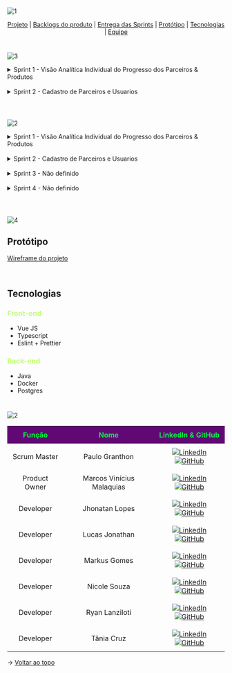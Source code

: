 <br id="topo">![1](https://github.com/projetoKhali/api4/assets/108769169/ecda074a-ef3f-4ca5-9cf0-d4b559bcbec5)

<p align="center">
    <a href="#sobre">Projeto</a>  |
    <a href="#backlogs">Backlogs do produto</a>  |
    <a href="#entrega">Entrega das Sprints</a>  |
    <a href="#prototipo">Protótipo</a>   |
    <a href="#tecnologias">Tecnologias</a>  |
    <a href="#equipe">Equipe</a>
</p>

<span id="sobre">

<span id="backlogs">

#

![3](https://github.com/projetoKhali/api4/assets/111438883/5e49ebb5-8789-44d0-9a86-0018b7bcaa05)

<details>
<summary>Sprint 1 - Visão Analítica Individual do Progresso dos Parceiros & Produtos </summary>


| **Epíco** | **Story** | **Pontuação** |
| :-----  | :----- | :-------------------: | 
| Visão Analitica dos Parceiros |Eu como Consultor de alianças quero ter uma visão analitica individual do progresso dos parceiros para que eu possa acompanhar o desenvolvimento do mesmo | 10	|
| Visão Analitica dos Produtos |Eu como Consultor de alianças quero ter uma visão analitica individual dos nossos produtos para que eu possa obter insights acerca do desempenho desses produto | 13 |

</details>
</br>
<details>

<summary> Sprint 2 - Cadastro de Parceiros e Usuarios </summary>

| **Epíco** | **Story** | **Pontuação** |
| :-------- | :----- | :-------------------: | 
| Sistema de Cadastro de Parceiros |Eu como Administrador quero ser capaz de cadastrar novos Parceiros na plataforma para que eu possa acompanhar o seu desenvolvimento | 8 |
| Sistema de Cadastro de Parceiros |Eu como Administrador quero ser capaz de atualizar os dados de um parceiro para manter seus dados sempre atualizados | 9 |
| Sistema de Cadastro de Usuários |Eu como Administrador quero ser capaz de cadastrar novos usuários para que eles possam utilizar o sistema | 7 |
| Sistema de Cadastro de Usuários |Eu como Administrador quero ser capaz de atualizar os dados de um usuário para manter seus dados sempre atualizados | 9 |

</details>
</br>

<span id="entrega">


#

![2](https://github.com/projetoKhali/api4/assets/111438883/44b951f1-4b9e-42b8-8b17-d6fafecdfc0a)

<details>

<summary>Sprint 1 - Visão Analítica Individual do Progresso dos Parceiros & Produtos </summary>

## De 25/03 a 14/04 

### Visão Analítica Individual do Progresso dos Parceiros
  - Dashboard interativo com gráficos e métricas que mostram o progresso individual dos parceiros em relação às tracks, expertises e qualificadores, dados que serão analisados:
>* Progresso médio do parceiro por track, progresso por expertise, qauntidade de expertises concluidas e em andamentos, tempo médio de conclusão de expertise e qualificador.
  
  - Wireframe das telas do dashboard para aprovação e visualização prévia.
  - Modelagem do banco de dados com tabelas necessárias para armazenar informações sobre o progresso dos parceiros.
  - Documentação detalhada da estrutura do banco de dados, incluindo diagrama de entidade-relacionamento (DER) ou modelo relacional.

### Visão Analítica Individual dos Produtos
  - Dashboard Interativo com graficos e métricas que mostram o progresso individual das tracks suas expertises e qualificadores em relação ao parceiros, dados que serão analisados: 
  >* Média de conclusão da track, expertise e qualificador, número de parceiros por tracks e expertise, média de conclusão da expertise e qualificar.
  - Wireframe das telas do dashboard para aprovação e visualização prévia.
  - Modelagem do banco de dados com tabelas necessárias para armazenar informações sobre o progresso dos produtos.
  - Documentação detalhada da estrutura do banco de dados, incluindo diagrama de entidade-relacionamento (DER) ou modelo relacional.

</details>
</br>
<details>

<summary> Sprint 2 - Cadastro de Parceiros e Usuarios </summary>

### Formulário para Cadastro e Atualização de Parceiros:
- Desenvolvimento de uma tela com formulário intuitivo para o cadastro de novos parceiros.
- Implementação da funcionalidade de edição para parceiros já cadastrados, garantindo uma experiência contínua de gerenciamento de informações.
- Wireframe das Telas de Cadastro de Parceiros para Aprovação.

### Formulário para Cadastro e Atualização de Usuários:
- Desenvolvimento de uma tela com formulário intuitivo para o cadastro de novos usuários, garantindo uma experiência amigável e eficiente.
- Implementação da funcionalidade de edição para usuários já cadastrados, garantindo uma experiência contínua de gerenciamento de informações.
- Wireframe das Telas de Cadastro de Usuários para Aprovação.

</details>
</br>
<details>

<summary> Sprint 3 - Não definido </summary>


</details>
</br>
<details>

<summary> Sprint 4 - Não definido </summary>

</details>
</br>
<span id="prototipo">

#
![4](https://github.com/projetoKhali/api4/assets/111438883/88c0ad5e-a983-408d-9036-7493a7e74b7e)

## Protótipo

<span id="tecnologias">

[Wireframe do projeto](https://www.figma.com/proto/xv1PCPoN53l0FKuZaYchth/API-4-Oracle?type=design&node-id=38-2&t=7oac2UWs5HIKPzvg-1&scaling=min-zoom&page-id=0%3A1&starting-point-node-id=38%3A2&mode=design)

</br>

## Tecnologias

<h3 style="color: #C1FF72  "> Front-end </h3>

  - Vue JS
  - Typescript
  - Eslint + Prettier

<h3 style="color: #C1FF72  "> Back-end </h3>

- Java
- Docker
- Postgres

#


<span id="equipe">

![2](https://github.com/projetoKhali/api4/assets/108769169/1e5fe000-ec9e-409a-8db4-d97933b260cb)

<table style="width:100%; border-collapse: collapse;">
    <tr style="background-color: #620874; color: #06EF47;">
        <th style="text-align: center; text-align: center; padding: 10px;">Função</th>
        <th style="text-align: center; text-align: center; padding: 10px;">Nome</th>
        <th style="text-align: center; text-align: center; padding: 10px;">LinkedIn & GitHub</th>
    </tr>
    <tr>
        <td style="text-align: center; text-align: center; padding: 10px;">Scrum Master</td>
        <td style="text-align: center; text-align: center; padding: 10px;">Paulo Granthon</td>
        <td style="text-align: center; text-align: center; padding: 10px;">
            <a href="https://www.linkedin.com/in/paulo-granthon/"><img src="https://img.shields.io/badge/-Linkedin-blue?style=flat-square&logo=Linkedin&logoColor=white" alt="LinkedIn"></a>
            <a href="https://github.com/paulo-granthon"><img src="https://img.shields.io/badge/-GitHub-111217?style=flat-square&logo=github&logoColor=white" alt="GitHub"></a>
        </td>
    </tr>
    <tr>
        <td style="text-align: center; text-align: center; padding: 10px;">Product Owner</td>
        <td style="text-align: center; text-align: center; padding: 10px;">Marcos Vinícius Malaquias</td>
        <td style="text-align: center; text-align: center; padding: 10px;">
            <a href="https://www.linkedin.com/in/marcos-malaquias/"><img src="https://img.shields.io/badge/-Linkedin-blue?style=flat-square&logo=Linkedin&logoColor=white" alt="LinkedIn"></a>
            <a href="https://github.com/Incivius"><img src="https://img.shields.io/badge/-GitHub-111217?style=flat-square&logo=github&logoColor=white" alt="GitHub"></a>
        </td>
    </tr>
    <tr>
        <td style="text-align: center; text-align: center; padding: 10px;">Developer</td>
        <td style="text-align: center; text-align: center; padding: 10px;">Jhonatan Lopes</td>
        <td style="text-align: center; text-align: center; padding: 10px;">
            <a href="https://www.linkedin.com/in/jhonatan-o-lopes/"><img src="https://img.shields.io/badge/-Linkedin-blue?style=flat-square&logo=Linkedin&logoColor=white" alt="LinkedIn"></a>
            <a href="https://github.com/JhonatanLop"><img src="https://img.shields.io/badge/-GitHub-111217?style=flat-square&logo=github&logoColor=white" alt="GitHub"></a>
        </td>
    </tr>
    <tr>
        <td style="text-align: center; padding: 10px;">Developer</td>
        <td style="text-align: center; padding: 10px;">Lucas Jonathan</td>
        <td style="text-align: center; padding: 10px;">
            <a href="https://www.linkedin.com/in/lucasjonathancordeirogomes/"><img src="https://img.shields.io/badge/-Linkedin-blue?style=flat-square&logo=Linkedin&logoColor=white" alt="LinkedIn"></a>
            <a href="https://github.com/lucasjonathangomes"><img src="https://img.shields.io/badge/-GitHub-111217?style=flat-square&logo=github&logoColor=white" alt="GitHub"></a>
        </td>
    </tr>
    <tr>
        <td style="text-align: center; padding: 10px;">Developer</td>
        <td style="text-align: center; padding: 10px;">Markus Gomes</td>
        <td style="text-align: center; padding: 10px;">
            <a href="https://www.linkedin.com/in/markus-gomes-013b76250"><img src="https://img.shields.io/badge/-Linkedin-blue?style=flat-square&logo=Linkedin&logoColor=white" alt="LinkedIn"></a>
            <a href="https://github.com/markusgomes"><img src="https://img.shields.io/badge/-GitHub-111217?style=flat-square&logo=github&logoColor=white" alt="GitHub"></a>
        </td>
    </tr>
    <tr>
        <td style="text-align: center; padding: 10px;">Developer</td>
        <td style="text-align: center; padding: 10px;">Nicole Souza</td>
        <td style="text-align: center; padding: 10px;">
            <a href="https://www.linkedin.com/in/nicolem-souza/"><img src="https://img.shields.io/badge/-Linkedin-blue?style=flat-square&logo=Linkedin&logoColor=white" alt="LinkedIn"></a>
            <a href="https://github.com/NicSouza"><img src="https://img.shields.io/badge/-GitHub-111217?style=flat-square&logo=github&logoColor=white" alt="GitHub"></a>
        </td>
    </tr>
    <tr>
        <td style="text-align: center; padding: 10px;">Developer</td>
        <td style="text-align: center; padding: 10px;">Ryan Lanziloti</td>
        <td style="text-align: center; padding: 10px;">
            <a href="https://www.linkedin.com/in/ryan-lanziloti-de-faria-teixeira-67a38822b/"><img src="https://img.shields.io/badge/-Linkedin-blue?style=flat-square&logo=Linkedin&logoColor=white" alt="LinkedIn"></a>
            <a href="https://github.com/ryanlanziloti"><img src="https://img.shields.io/badge/-GitHub-111217?style=flat-square&logo=github&logoColor=white" alt="GitHub"></a>
        </td>
    </tr>
    <tr>
        <td style="text-align: center; padding: 10px;">Developer</td>
        <td style="text-align: center; padding: 10px;">Tânia Cruz</td>
        <td style="text-align: center; padding: 10px;">
            <a href="https://www.linkedin.com/in/tânia-cruz-30ab5812a/"><img src="https://img.shields.io/badge/-Linkedin-blue?style=flat-square&logo=Linkedin&logoColor=white" alt="LinkedIn"></a>
            <a href="https://github.com/taniacruzz"><img src="https://img.shields.io/badge/-GitHub-111217?style=flat-square&logo=github&logoColor=white" alt="GitHub"></a>
        </td>
    </tr>
</table>



→ [Voltar ao topo](#topo)
